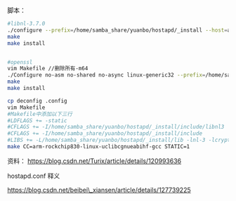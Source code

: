 脚本：
```bash
#libnl-3.7.0
./configure --prefix=/home/samba_share/yuanbo/hostapd/_install --host=arm-rockchip830-linux-uclibcgnueabihf --enable-static
make
make install


#openssl
vim Makefile //删除所有-m64
./Configure no-asm no-shared no-async linux-generic32 --prefix=/home/samba_share/yuanbo/hostapd/_install --cross-compile-prefix=arm-rockchip830-linux-uclibcgnueabihf-
make
make install

cp deconfig .config
vim Makefile
#Makefile中添加以下三行
#LDFLAGS += -static
#CFLAGS += -I/home/samba_share/yuanbo/hostapd/_install/include/libnl3
#CFLAGS += -I/home/samba_share/yuanbo/hostapd/_install/include
#LIBS += -L/home/samba_share/yuanbo/hostapd/_install/lib -lnl-3 -lcrypto -lssl
make CC=arm-rockchip830-linux-uclibcgnueabihf-gcc STATIC=1
```
资料：
https://blog.csdn.net/Turix/article/details/120993636

hostapd.conf 释义

https://blog.csdn.net/beibei\_xiansen/article/details/127739225